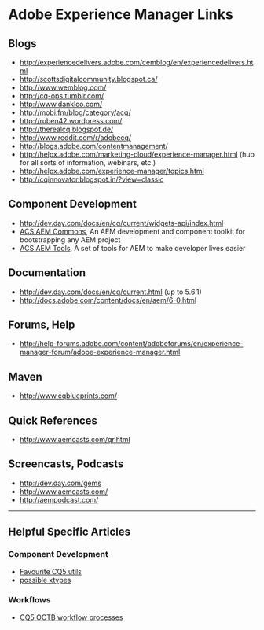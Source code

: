 Adobe Experience Manager Links
=========

## Blogs
* http://experiencedelivers.adobe.com/cemblog/en/experiencedelivers.html
* http://scottsdigitalcommunity.blogspot.ca/
* http://www.wemblog.com/
* http://cq-ops.tumblr.com/
* http://www.danklco.com/
* http://mobi.fm/blog/category/acq/
* http://ruben42.wordpress.com/
* http://therealcq.blogspot.de/
* http://www.reddit.com/r/adobecq/
* http://blogs.adobe.com/contentmanagement/
* http://helpx.adobe.com/marketing-cloud/experience-manager.html (hub for all sorts of information, webinars, etc.)
* http://helpx.adobe.com/experience-manager/topics.html
* http://cqinnovator.blogspot.in/?view=classic

## Component Development
* http://dev.day.com/docs/en/cq/current/widgets-api/index.html
* [ACS AEM Commons](http://adobe-consulting-services.github.io/acs-aem-commons/), An AEM development and component toolkit for bootstrapping any AEM project
* [ACS AEM Tools](http://adobe-consulting-services.github.io/acs-aem-tools/), A set of tools for AEM to make developer lives easier

## Documentation
* http://dev.day.com/docs/en/cq/current.html (up to 5.6.1)
* http://docs.adobe.com/content/docs/en/aem/6-0.html

## Forums, Help
* http://help-forums.adobe.com/content/adobeforums/en/experience-manager-forum/adobe-experience-manager.html

## Maven
* http://www.cqblueprints.com/

## Quick References
* http://www.aemcasts.com/qr.html

## Screencasts, Podcasts
* http://dev.day.com/gems
* http://www.aemcasts.com/
* http://aempodcast.com/


----------------------------------------

## Helpful Specific Articles

### Component Development
* [Favourite CQ5 utils](http://experiencedelivers.adobe.com/cemblog/en/experiencedelivers/2013/05/my-favourite-cq5-utils.html)
* [possible xtypes](http://dev.day.com/docs/en/cq/current/developing/widgets/xtypes.html)

### Workflows
* [CQ5 OOTB workflow processes](http://blogs.adobe.com/contentmanagement/2013/05/13/cq-5-6-out-of-the-box-workflow-processes-and-what-they-docan-be-used-for/)
